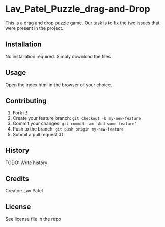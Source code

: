 # Lav_Patel_Puzzle_drag-and-Drop

This is a drag and drop puzzle game. Our task is to fix the two issues that were present in the project.

## Installation

No installation required. Simply download the files

## Usage

Open the index.html in the browser of your choice.

## Contributing

1. Fork it!
2. Create your feature branch: `git checkout -b my-new-feature`
3. Commit your changes: `git commit -am 'Add some feature'`
4. Push to the branch: `git push origin my-new-feature`
5. Submit a pull request :D

## History

TODO: Write history

## Credits

Creator: Lav Patel

## License

See license file in the repo
